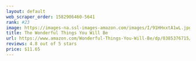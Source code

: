 ```yaml
---
layout: default 
﻿web_scraper_order: 1582906460-5641
rank: #23
image: https://images-na.ssl-images-amazon.com/images/I/91HHxxtA1wL.jpg
title: The Wonderful Things You Will Be
url: https://www.amazon.com/Wonderful-Things-You-Will-Be/dp/0385376715/ref=zg_mw_books_23?_encoding=UTF8&psc=1&refRID=TBMNK4Y038MCV8ZD423X
reviews: 4.8 out of 5 stars
price: $11.65 
---
```

